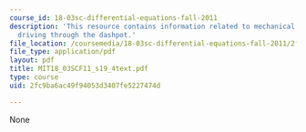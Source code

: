 ```yaml
---
course_id: 18-03sc-differential-equations-fall-2011
description: 'This resource contains information related to mechanical vibration system:
  driving through the dashpot.'
file_location: /coursemedia/18-03sc-differential-equations-fall-2011/2fc9ba6ac49f94053d3407fe5227474d_MIT18_03SCF11_s19_4text.pdf
file_type: application/pdf
layout: pdf
title: MIT18_03SCF11_s19_4text.pdf
type: course
uid: 2fc9ba6ac49f94053d3407fe5227474d

---
```

None